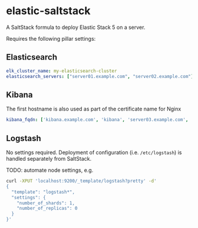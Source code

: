 # elastic-saltstack
A SaltStack formula to deploy Elastic Stack 5 on a server.

Requires the following pillar settings:

## Elasticsearch
```yaml
elk_cluster_name: my-elasticsearch-cluster
elasticsearch_servers: ["server01.example.com", "server02.example.com"]
```

## Kibana
The first hostname is also used as part of the certificate name for Nginx
```yaml 
kibana_fqdn: ['kibana.example.com', 'kibana', 'server03.example.com', 'example']
```

## Logstash
No settings required. Deployment of configuration (i.e. `/etc/logstash`) is handled separately from SaltStack.

TODO: automate node settings, e.g.
```bash
curl -XPUT 'localhost:9200/_template/logstash?pretty' -d'
{
  "template": "logstash*",
  "settings": {
    "number_of_shards": 1,
    "number_of_replicas": 0
  }
}'
```
